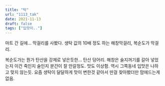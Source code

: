 ```yaml
---
title: "탁"
url: "1113_tak"
date: 2021-11-13
draft: false
tags: ["입맛이.."]
---
```

마트 간 길에... 막걸리를 사봤다. 생탁 값의 10배 정도 하는 해창막걸리, 복순도가 막걸리.

복순도가는 뭔가 탄산을 강제로 넣은듯한... 탄산 덩어리. 해창은 술지꺼기를 갈아 넣었는지 이건 죽인지 술인지 분간이 잘 안갈정도. 맛도 이상함. 역시 그쪽동네 입맛은 나하고 맞지 않는듯. 요즘 생탁이 달달하게 맛이 변한것 같아서 딴걸 찾아봤더만 맘에드는게 없음.
